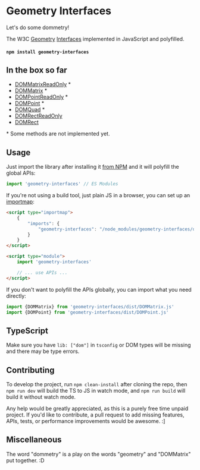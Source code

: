 # Geometry Interfaces

Let's do some dommetry!

The W3C [Geometry](http://www.w3.org/TR/cssom-view/#geometry)
[Interfaces](http://www.w3.org/TR/geometry-1/) implemented in JavaScript and
polyfilled.

<h4><code><strong>npm install geometry-interfaces</strong></code></h4>

## In the box so far

- [DOMMatrixReadOnly](https://developer.mozilla.org/en-US/docs/Web/API/DOMMatrixReadOnly) \*
- [DOMMatrix](https://developer.mozilla.org/en-US/docs/Web/API/DOMMatrix) \*
- [DOMPointReadOnly](https://developer.mozilla.org/en-US/docs/Web/API/DOMPointReadOnly) \*
- [DOMPoint](https://developer.mozilla.org/en-US/docs/Web/API/DOMPoint) \*
- [DOMQuad](https://developer.mozilla.org/en-US/docs/Web/API/DOMQuad) \*
- [DOMRectReadOnly](https://developer.mozilla.org/en-US/docs/Web/API/DOMRectReadOnly)
- [DOMRect](https://developer.mozilla.org/en-US/docs/Web/API/DOMRect)

\* Some methods are not implemented yet.

## Usage

Just import the library after installing it [from
NPM](https://www.npmjs.com/package/geometry-interfaces) and it will polyfill the
global APIs:

```js
import 'geometry-interfaces' // ES Modules
```

If you're not using a build tool, just plain JS in a browser, you can set up an
[importmap](https://developer.mozilla.org/en-US/docs/Web/JavaScript/Guide/Modules#importing_modules_using_import_maps):

```html
<script type="importmap">
	{
		"imports": {
			"geometry-interfaces": "/node_modules/geometry-interfaces/dist/index.js"
		}
	}
</script>

<script type="module">
	import 'geometry-interfaces'

	// ... use APIs ...
</script>
```

If you don't want to polyfill the APIs globally, you can import what you need
directly:

```js
import {DOMMatrix} from 'geometry-interfaces/dist/DOMMatrix.js'
import {DOMPoint} from 'geometry-interfaces/dist/DOMPoint.js'
```

## TypeScript

Make sure you have `lib: ["dom"]` in `tsconfig` or DOM types will be missing and
there may be type errors.

## Contributing

To develop the project, run `npm clean-install` after cloning the repo, then
`npm run dev` will build the TS to JS in watch mode, and `npm run build` will
build it without watch mode.

Any help would be greatly appreciated, as this is a purely free time unpaid
project. If you'd like to contribute, a pull request to add missing features,
APIs, tests, or performance improvements would be awesome. :]

## Miscellaneous

The word "dommetry" is a play on the words "geometry" and "DOMMatrix" put
together. :D
